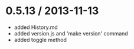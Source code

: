 0.5.13 / 2013-11-13
===================
- added History.md
- added version.js and 'make version' command
- added toggle method

